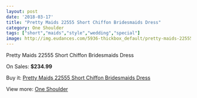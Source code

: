 ```yaml
---
layout: post
date: '2018-03-17'
title: "Pretty Maids 22555 Short Chiffon Bridesmaids Dress"
category: One Shoulder
tags: ["short","maids","style","wedding","special"]
image: http://img.eudances.com/5936-thickbox_default/pretty-maids-22555-short-chiffon-bridesmaids-dress.jpg
---
```

Pretty Maids 22555 Short Chiffon Bridesmaids Dress

On Sales: **$234.99**
<a href="https://www.eudances.com/en/one-shoulder/2098-pretty-maids-22555-short-chiffon-bridesmaids-dress.html"><amp-img layout="responsive" width="600" height="600" src="//img.eudances.com/5936-thickbox_default/pretty-maids-22555-short-chiffon-bridesmaids-dress.jpg" alt="Pretty Maids 22555 Short Chiffon Bridesmaids Dress 0" /></a>
<a href="https://www.eudances.com/en/one-shoulder/2098-pretty-maids-22555-short-chiffon-bridesmaids-dress.html"><amp-img layout="responsive" width="600" height="600" src="//img.eudances.com/5937-thickbox_default/pretty-maids-22555-short-chiffon-bridesmaids-dress.jpg" alt="Pretty Maids 22555 Short Chiffon Bridesmaids Dress 1" /></a>

Buy it: [Pretty Maids 22555 Short Chiffon Bridesmaids Dress](https://www.eudances.com/en/one-shoulder/2098-pretty-maids-22555-short-chiffon-bridesmaids-dress.html "Pretty Maids 22555 Short Chiffon Bridesmaids Dress")

View more: [One Shoulder](https://www.eudances.com/en/23-one-shoulder "One Shoulder")